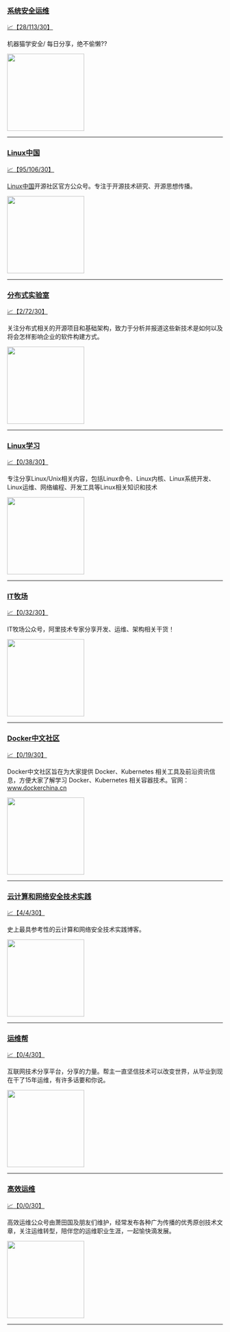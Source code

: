 
### [系统安全运维](http://wechat.doonsec.com/admin/wechat_echarts/?biz=Mzk0NjE0NDc5OQ==)

[:chart_with_upwards_trend:【28/113/30】](http://wechat.doonsec.com/wechat_echarts/?biz=Mzk0NjE0NDc5OQ==)

机器猫学安全/ 每日分享，绝不偷懒??

<img align="top" width="180" src="http://open.weixin.qq.com/qr/code?username=gh_2c298b630170" alt="" />

---


### [Linux中国](http://wechat.doonsec.com/admin/wechat_echarts/?biz=MjM5NjQ4MjYwMQ==)

[:chart_with_upwards_trend:【95/106/30】](http://wechat.doonsec.com/wechat_echarts/?biz=MjM5NjQ4MjYwMQ==)

[Linux中国](https://linux.cn/)开源社区官方公众号。专注于开源技术研究、开源思想传播。

<img align="top" width="180" src="http://open.weixin.qq.com/qr/code?username=gh_52ef55f8adfd" alt="" />

---


### [分布式实验室](http://wechat.doonsec.com/admin/wechat_echarts/?biz=MzA5OTAyNzQ2OA==)

[:chart_with_upwards_trend:【2/72/30】](http://wechat.doonsec.com/wechat_echarts/?biz=MzA5OTAyNzQ2OA==)

关注分布式相关的开源项目和基础架构，致力于分析并报道这些新技术是如何以及将会怎样影响企业的软件构建方式。

<img align="top" width="180" src="http://open.weixin.qq.com/qr/code?username=gh_e2b16c84652b" alt="" />

---


### [Linux学习](http://wechat.doonsec.com/admin/wechat_echarts/?biz=MzI4MDEwNzAzNg==)

[:chart_with_upwards_trend:【0/38/30】](http://wechat.doonsec.com/wechat_echarts/?biz=MzI4MDEwNzAzNg==)

专注分享Linux/Unix相关内容，包括Linux命令、Linux内核、Linux系统开发、Linux运维、网络编程、开发工具等Linux相关知识和技术

<img align="top" width="180" src="http://open.weixin.qq.com/qr/code?username=gh_cb990d3ccd5f" alt="" />

---


### [IT牧场](http://wechat.doonsec.com/admin/wechat_echarts/?biz=MzI4ODQ3NjE2OA==)

[:chart_with_upwards_trend:【0/32/30】](http://wechat.doonsec.com/wechat_echarts/?biz=MzI4ODQ3NjE2OA==)

IT牧场公众号，阿里技术专家分享开发、运维、架构相关干货！

<img align="top" width="180" src="http://open.weixin.qq.com/qr/code?username=gh_e6849e368b5f" alt="" />

---


### [Docker中文社区](http://wechat.doonsec.com/admin/wechat_echarts/?biz=MzI1NzI5NDM4Mw==)

[:chart_with_upwards_trend:【0/19/30】](http://wechat.doonsec.com/wechat_echarts/?biz=MzI1NzI5NDM4Mw==)

Docker中文社区旨在为大家提供 Docker、Kubernetes 相关工具及前沿资讯信息，方便大家了解学习 Docker、Kubernetes 相关容器技术。官网：www.dockerchina.cn

<img align="top" width="180" src="http://open.weixin.qq.com/qr/code?username=gh_8620cb9f61a5" alt="" />

---


### [云计算和网络安全技术实践](http://wechat.doonsec.com/admin/wechat_echarts/?biz=MzA3MjM5MDc2Nw==)

[:chart_with_upwards_trend:【4/4/30】](http://wechat.doonsec.com/wechat_echarts/?biz=MzA3MjM5MDc2Nw==)

史上最具参考性的云计算和网络安全技术实践博客。

<img align="top" width="180" src="http://open.weixin.qq.com/qr/code?username=gh_34d6b0cb5633" alt="" />

---


### [运维帮](http://wechat.doonsec.com/admin/wechat_echarts/?biz=MzA3MzYwNjQ3NA==)

[:chart_with_upwards_trend:【0/4/30】](http://wechat.doonsec.com/wechat_echarts/?biz=MzA3MzYwNjQ3NA==)

互联网技术分享平台，分享的力量。帮主一直坚信技术可以改变世界，从毕业到现在干了15年运维，有许多话要和你说。

<img align="top" width="180" src="http://open.weixin.qq.com/qr/code?username=gh_445a39329cd8" alt="" />

---


### [高效运维](http://wechat.doonsec.com/admin/wechat_echarts/?biz=MzA4Nzg5Nzc5OA==)

[:chart_with_upwards_trend:【0/0/30】](http://wechat.doonsec.com/wechat_echarts/?biz=MzA4Nzg5Nzc5OA==)

高效运维公众号由萧田国及朋友们维护，经常发布各种广为传播的优秀原创技术文章，关注运维转型，陪伴您的运维职业生涯，一起愉快滴发展。

<img align="top" width="180" src="http://open.weixin.qq.com/qr/code?username=gh_0fdeda7cb50a" alt="" />

---

